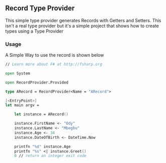 ## Record Type Provider

This simple type provider generates Records with Getters and Setters. This isn't a real type provider but it's a simple project that shows how to create types using a Type Provider

### Usage

A Simple Way to use the record is shown below

```fsharp
// Learn more about F# at http://fsharp.org

open System

open RecordProvider.Provided

type ARecord = RecordProvider<Name = "ARecord">

[<EntryPoint>]
let main argv =

    let instance = ARecord()

    instance.FirstName <- "Ody"
    instance.LastName <- "Mbegbu"
    instance.Age <- 34
    instance.DateOfBirth <- DateTime.Now

    printfn "%d" instance.Age
    printfn "%s" <| instance.Greet()
    0 // return an integer exit code

```